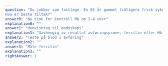 ```yaml
---
question: "Du jobber som fastlege. En 65 år gammel tidligere frisk sykepleier kommer fordi hun har sett rødfarget blodtilblandet avføring 5-6 ganger de siste par måneder. Ingen endring i konsistensen eller hyppighet på avføringen. Hun har ikke hatt magesmerter, allmenntilstanden er bra, muligens litt slappere enn vanlig, vektnedgang 2 kg siste måneden. Det er normale funn ved klinisk undersøkelse, inkludert abdomen og rektal eksplorasjon, ingen tegn til hemoroider. Hb er 9,5 g/dL (ref 12,0 - 15,0).
Hva er beste tiltak?"
answer0: "Ny time for kontroll Hb om 2-4 uker"
explanation0: ""
answer1: "Henvisning til endoskopi"
explanation1: "Uavhengig av resultat avføringsprøve, ferritin eller Hb-kontroll må en pasient med disse symptomene + anemi henvises til tarmundersøkelse – derfor er det beste tiltak."
answer2: "Teste på blod i avføring"
explanation2: ""
answer3: "Måle ferritin"
explanation3: ""
rightAnswer: 1
---
```



